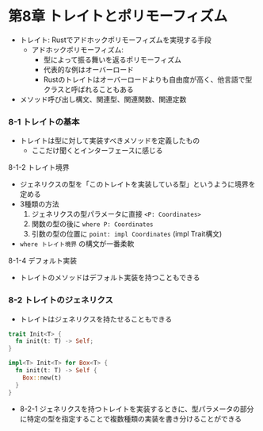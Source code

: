 第8章 トレイトとポリモーフィズム
===========================

- トレイト: Rustでアドホックポリモーフィズムを実現する手段
  - アドホックポリモーフィズム:
    - 型によって振る舞いを返るポリモーフィズム
    - 代表的な例はオーバーロード
    - Rustのトレイトはオーバーロードよりも自由度が高く、他言語で型クラスと呼ばれることもある
- メソッド呼び出し構文、関連型、関連関数、関連定数

### 8-1 トレイトの基本

- トレイトは型に対して実装すべきメソッドを定義したもの
  - ここだけ聞くとインターフェースに感じる

8-1-2 トレイト境界

- ジェネリクスの型を「このトレイトを実装している型」というように境界を定める
- 3種類の方法
  1. ジェネリクスの型パラメータに直接 `<P: Coordinates>`
  2. 関数の型の後に `where P: Coordinates`
  3. 引数の型の位置に `point: impl Coordinates` (impl Trait構文)
- `where トレイト境界` の構文が一番柔軟

8-1-4 デフォルト実装

- トレイトのメソッドはデフォルト実装を持つこともできる

### 8-2 トレイトのジェネリクス

- トレイトはジェネリクスを持たせることもできる

```rust
trait Init<T> {
  fn init(t: T) -> Self;
}

impl<T> Init<T> for Box<T> {
  fn init(t: T) -> Self {
    Box::new(t)
  }
}
```

- 8-2-1 ジェネリクスを持つトレイトを実装するときに、型パラメータの部分に特定の型を指定することで複数種類の実装を書き分けることができる
